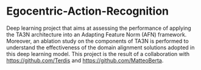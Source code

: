 # Egocentric-Action-Recognition
Deep learning project that aims at assessing the performance of applying the TA3N architecture into an Adapting Feature Norm (AFN) framework. Moreover, an ablation study on the components of TA3N is performed to understand the effectiveness of the domain alignment solutions adopted in this deep learning model. This project is the result of a  collaboration with https://github.com/Terdis and https://github.com/MatteoBerta.
